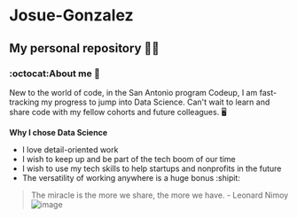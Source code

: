 # Josue-Gonzalez
## My personal repository 👨‍💻
### :octocat:About me 👾
New to the world of code, in the San Antonio program Codeup, I am fast-tracking my progress to jump into Data Science.
Can't wait to learn and share code with my fellow cohorts and future colleagues. 🖥

**Why I chose Data Science**
* I love detail-oriented work
* I wish to keep up and be part of the tech boom of our time
* I wish to use my tech skills to help startups and nonprofits in the future
* The versatility of working anywhere is a huge bonus :shipit:
> The miracle is the more we share, the more we have. - Leonard Nimoy
![image](https://github.com/Josue-Gonzalez627/Josue-Gonzalez/assets/146887896/8be72c11-e9c3-430a-8572-b15574c50210)
